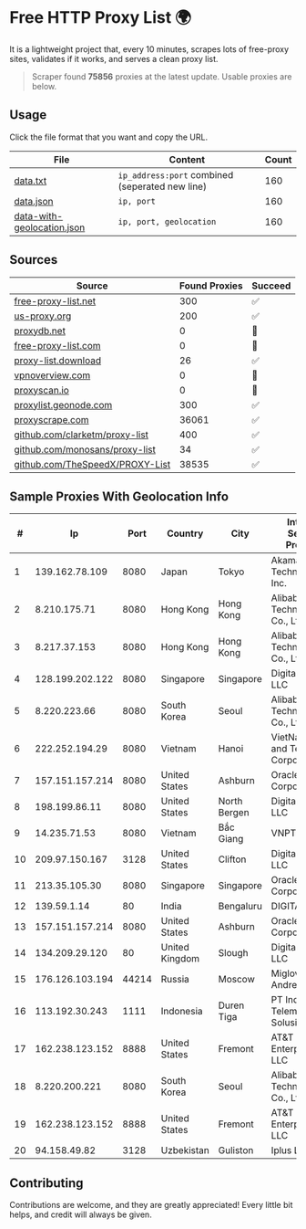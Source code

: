 
# Free HTTP Proxy List 🌍

It is a lightweight project that, every 10 minutes, scrapes lots of free-proxy sites, validates if it works, and serves a clean proxy list.


> Scraper found **75856** proxies at the latest update. Usable proxies are below.

## Usage

Click the file format that you want and copy the URL.


|File|Content|Count|
|----|-------|-----|
|[data.txt](https://raw.githubusercontent.com/themiralay/Proxy-List-World/master/data.txt)|`ip_address:port` combined (seperated new line)|160|
|[data.json](https://raw.githubusercontent.com/themiralay/Proxy-List-World/master/data.json)|`ip, port`|160|
|[data-with-geolocation.json](https://raw.githubusercontent.com/themiralay/Proxy-List-World/master/data-with-geolocation.json)|`ip, port, geolocation`|160|

## Sources

|Source|Found Proxies|Succeed|
|------|-------------|-------|
|[free-proxy-list.net](https://free-proxy-list.net)|300|✅|
|[us-proxy.org](https://www.us-proxy.org)|200|✅|
|[proxydb.net](http://proxydb.net)|0|🚫|
|[free-proxy-list.com](https://free-proxy-list.com/?page=&port=&type%5B%5D=http&type%5B%5D=https&up_time=0&search=Search)|0|🚫|
|[proxy-list.download](https://www.proxy-list.download/HTTP)|26|✅|
|[vpnoverview.com](https://vpnoverview.com/privacy/anonymous-browsing/free-proxy-servers)|0|🚫|
|[proxyscan.io](https://www.proxyscan.io)|0|🚫|
|[proxylist.geonode.com](https://proxylist.geonode.com/api/proxy-list?limit=300&page=1&sort_by=lastChecked&sort_type=desc&protocols=http,https)|300|✅|
|[proxyscrape.com](https://api.proxyscrape.com/v2/?request=displayproxies&protocol=http&timeout=10000&country=all&ssl=all&anonymity=all)|36061|✅|
|[github.com/clarketm/proxy-list](https://raw.githubusercontent.com/clarketm/proxy-list/master/proxy-list-raw.txt)|400|✅|
|[github.com/monosans/proxy-list](https://raw.githubusercontent.com/monosans/proxy-list/main/proxies/http.txt)|34|✅|
|[github.com/TheSpeedX/PROXY-List](https://raw.githubusercontent.com/TheSpeedX/PROXY-List/master/http.txt)|38535|✅|


## Sample Proxies With Geolocation Info

|#|Ip|Port|Country|City|Internet Service Provider|
|-|--|----|-------|----|-------------------------|
|1|139.162.78.109|8080|Japan|Tokyo|Akamai Technologies, Inc.|
|2|8.210.175.71|8080|Hong Kong|Hong Kong|Alibaba (US) Technology Co., Ltd.|
|3|8.217.37.153|8080|Hong Kong|Hong Kong|Alibaba (US) Technology Co., Ltd.|
|4|128.199.202.122|8080|Singapore|Singapore|DigitalOcean, LLC|
|5|8.220.223.66|8080|South Korea|Seoul|Alibaba (US) Technology Co., Ltd.|
|6|222.252.194.29|8080|Vietnam|Hanoi|VietNam Post and Telecom Corporation|
|7|157.151.157.214|8080|United States|Ashburn|Oracle Corporation|
|8|198.199.86.11|8080|United States|North Bergen|DigitalOcean, LLC|
|9|14.235.71.53|8080|Vietnam|Bắc Giang|VNPT|
|10|209.97.150.167|3128|United States|Clifton|DigitalOcean, LLC|
|11|213.35.105.30|8080|Singapore|Singapore|Oracle Corporation|
|12|139.59.1.14|80|India|Bengaluru|DIGITALOCEAN|
|13|157.151.157.214|8080|United States|Ashburn|Oracle Corporation|
|14|134.209.29.120|80|United Kingdom|Slough|DigitalOcean, LLC|
|15|176.126.103.194|44214|Russia|Moscow|Miglovets Egor Andreevich|
|16|113.192.30.243|1111|Indonesia|Duren Tiga|PT Indo Telemedia Solusi|
|17|162.238.123.152|8888|United States|Fremont|AT&T Enterprises, LLC|
|18|8.220.200.221|8080|South Korea|Seoul|Alibaba (US) Technology Co., Ltd.|
|19|162.238.123.152|8888|United States|Fremont|AT&T Enterprises, LLC|
|20|94.158.49.82|3128|Uzbekistan|Guliston|Iplus LLC|



## Contributing

Contributions are welcome, and they are greatly appreciated! Every
little bit helps, and credit will always be given.

